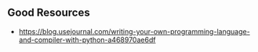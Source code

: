 


## Good Resources
- https://blog.usejournal.com/writing-your-own-programming-language-and-compiler-with-python-a468970ae6df

